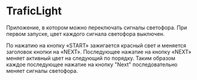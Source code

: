 # TraficLight

Приложение, в котором можно переключать сигналы светофора. При первом запуске, цвет каждого сигнала светофора выключен. 

По нажатию на кнопку «START» зажигается красный свет и меняется заголовок кнопки на «NEXT». Последующее нажатие на кнопку «NEXT» меняет активный цвет на следующий по порядку. Таким образом каждое последующее нажатие на кнопку "Next" последовательно меняет сигналы светофора.

